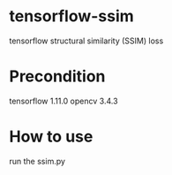 # tensorflow-ssim
tensorflow structural similarity (SSIM) loss 
# Precondition
tensorflow 1.11.0
opencv 3.4.3
# How to use
run the ssim.py
